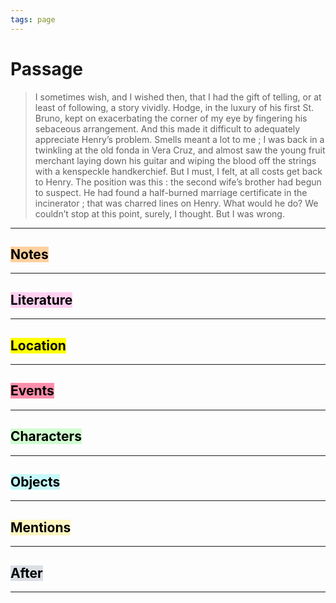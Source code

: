 ```yaml
---
tags: page
---
```


# Passage
> I sometimes wish, and I wished then, that I had the gift of telling, or at least of following, a story vividly. Hodge, in the luxury of his first St. Bruno, kept on exacerbating the corner of my eye by fingering his sebaceous arrangement. And this made it difficult to adequately appreciate Henry’s problem. Smells meant a lot to me ; I was back in a twinkling at the old fonda in Vera Cruz, and almost saw the young fruit merchant laying down his guitar and wiping the blood off the strings with a kenspeckle handkerchief. But I must, I felt, at all costs get back to Henry. The position was this : the second wife’s brother had begun to suspect. He had found a half-burned marriage certificate in the incinerator ; that was charred lines on Henry. What would he do? We couldn’t stop at this point, surely, I thought. But I was wrong.
---
## <mark style="background: #FFB86CA6;">Notes</mark>
---


## <mark style="background: #FFB8EBA6;">Literature</mark>
---

## <mark class="hltr-purple">Location</mark>
---

## <mark style="background: #FF5582A6;">Events</mark>
---

## <mark style="background: #BBFABBA6;">Characters</mark>
---

## <mark style="background: #ABF7F7A6;">Objects</mark>
---

## <mark style="background: #FFF3A3A6;">Mentions</mark>
---

## <mark style="background: #CACFD9A6;">After</mark>
---